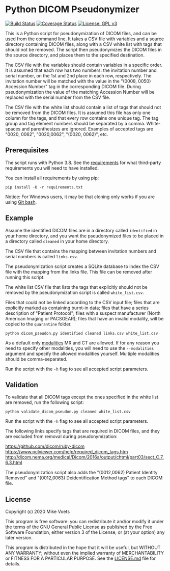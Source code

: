 # Python DICOM Pseudonymizer

[![Build Status](https://travis-ci.org/mikevoets/dicom-pseudon.svg?branch=master)](https://travis-ci.org/mikevoets/dicom-pseudon) [![Coverage Status](https://coveralls.io/repos/github/mikevoets/dicom-pseudon/badge.svg?branch=master)](https://coveralls.io/github/mikevoets/dicom-pseudon?branch=master) [![License: GPL v3](https://img.shields.io/badge/License-GPLv3-blue.svg)](LICENSE.md)

This is a Python script for pseudonymization of DICOM files, and can be used from the command line. It takes a CSV file with variables and a source directory containing DICOM files, along with a CSV white list with tags that should not be removed. The script then pseudonymizes the DICOM files in the source directory, and places them to the specified destination.

The CSV file with the variables should contain variables in a specific order. It is assumed that each row has two numbers: the invitation number and serial number, on the 1st and 2nd place in each row, respectively. The invitation number will be matched with the value in the "(0008, 0050) Accession Number" tag in the corresponding DICOM file. During pseudonymization the value of the matching Accession Number will be replaced with the serial number from the CSV file.

The CSV file with the white list should contain a list of tags that should not be removed from the DICOM files. It is assumed this file has only one column for the tags, and that every row contains one unique tag. The tag group and tag element numbers should be separated by a comma. White-spaces and parenthesizes are ignored. Examples of accepted tags are "0020, 0062", "0020,0062", "(0020, 0062)", etc.

## Prerequisites

The script runs with Python 3.8. See the [requirements](requirements.txt) for what third-party requirements you will need to have installed.

You can install all requirements by using pip:

```
pip install -U -r requirements.txt
```

Notice: For Windows users, it may be that cloning only works if you are using [Git bash](https://git-scm.com/downloads).

## Example

Assume the identified DICOM files are in a directory called `identified` in your home directory, and you want the pseudonymized files to be placed in a directory called `cleaned` in your home directory.

The CSV file that contains the mapping between invitation numbers and serial numbers is called `links.csv`.

The pseudonymization script creates a SQLite database to index the CSV file with the mapping from the links file. This file can be removed after running this script.

The white list CSV file that lists the tags that explicitly should not be removed by the pseudonymization script is called `white_list.csv`.

Files that could not be linked according to the CSV input file; files that are explicitly marked as containing burnt-in data; files that have a series description of "Patient Protocol"; files with a suspect manufacturer (North American Imaging or PACSGEAR); files that have an invalid modality, will be copied to the `quarantine` folder.

```
python dicom_pseudon.py identified cleaned links.csv white_list.csv
```

As a default only [modalities](https://www.dicomlibrary.com/dicom/modality/) MR and CT are allowed. If for any reason you need to specify other modalities, you will need to use the `--modalities` argument and specify the allowed modalities yourself. Multiple modalities should be comma-separated.

Run the script with the `-h` flag to see all accepted script parameters.

## Validation

To validate that all DICOM tags except the ones specified in the white list are removed, run the following script:

```
python validate_dicom_pseudon.py cleaned white_list.csv
```

Run the script with the `-h` flag to see all accepted script parameters.

The following links specify tags that are required in DICOM files, and they are excluded from removal during pseudonymization:

https://github.com/dicom/ruby-dicom
https://www.pclviewer.com/help/required_dicom_tags.htm
http://dicom.nema.org/medical/Dicom/2016a/output/chtml/part03/sect_C.7.6.3.html

The pseudonymization script also adds the "(0012,0062) Patient Identity Removed" and "(0012,0063) Deidentification Method tags" to each DICOM file.

## License

Copyright (c) 2020  Mike Voets

This program is free software: you can redistribute it and/or modify it under the terms of the GNU General Public License as published by the Free Software Foundation, either version 3 of the License, or (at your option) any later version.

This program is distributed in the hope that it will be useful, but WITHOUT ANY WARRANTY; without even the implied warranty of MERCHANTABILITY or FITNESS FOR A PARTICULAR PURPOSE. See the [LICENSE.md](LICENSE.md) file for details.
